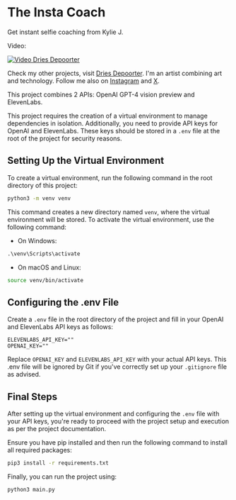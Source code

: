 
# The Insta Coach
Get instant selfie coaching from Kylie J.

Video: 

[![Video Dries Depoorter](https://img.youtube.com/vi/UjiFmRX6A9k/0.jpg)](https://www.youtube.com/watch?v=UjiFmRX6A9k)

Check my other projects, visit [Dries Depoorter](https://driesdepoorter.be).
I'm an artist combining art and technology. Follow me also on [Instagram](https://instagram.com/driesdepoorter) and [X](https://twitter.com/driesdepoorter).

This project combines 2 APIs: OpenAI GPT-4 vision preview and ElevenLabs.

This project requires the creation of a virtual environment to manage dependencies in isolation. Additionally, you need to provide API keys for OpenAI and ElevenLabs. These keys should be stored in a `.env` file at the root of the project for security reasons.

## Setting Up the Virtual Environment

To create a virtual environment, run the following command in the root directory of this project:

```bash
python3 -m venv venv
```

This command creates a new directory named `venv`, where the virtual environment will be stored. To activate the virtual environment, use the following command:

- On Windows:
```cmd
.\venv\Scripts\activate
```

- On macOS and Linux:
```bash
source venv/bin/activate
```

## Configuring the .env File

Create a `.env` file in the root directory of the project and fill in your OpenAI and ElevenLabs API keys as follows:

```env
ELEVENLABS_API_KEY=""
OPENAI_KEY=""
```

Replace `OPENAI_KEY` and `ELEVENLABS_API_KEY` with your actual API keys. This .env file will be ignored by Git if you've correctly set up your `.gitignore` file as advised.

## Final Steps

After setting up the virtual environment and configuring the `.env` file with your API keys, you're ready to proceed with the project setup and execution as per the project documentation.

Ensure you have pip installed and then run the following command to install all required packages:

```bash
pip3 install -r requirements.txt
```

Finally, you can run the project using:

```bash
python3 main.py
```

